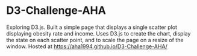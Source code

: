 # D3-Challenge-AHA
Exploring D3.js. Built a simple page that displays a single scatter plot displaying obesity rate and income. Uses D3.js to create the chart, display the state on each scatter point, and to scale the page on a resize of the window. Hosted at https://aha1994.github.io/D3-Challenge-AHA/
